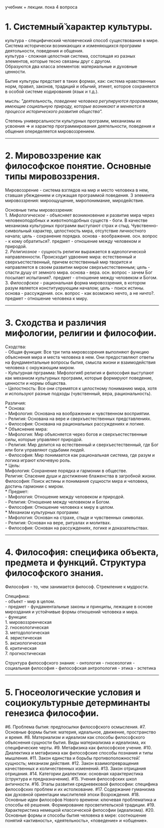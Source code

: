 учебник + лекции. пока 4 вопроса

# **1.	Системный̆ характер культуры.**

культура - специфический человеческий способ существования в мире. Система исторически возникающих и изменяющихся программ деятольности, поведения и общения.  
культура - сложная целостная система, состоящая из разных элементов, которые тесно связаны друг с другом.  
Образуются два класса элементов: материальные и духовные ценности.  

Бытие культуры предстает в таких формах, как: система нравственных норм, правил, законов, традиций и обычий, этикет, которое сохраняется в особой системе кодирования (язык и т.д.).  

мысль: *"деятельность, поведение человека регулируются прораммами, имеющие социальную природу, которые возникают и меняются в процессе исторического развития общества".*  

Степень универсальности культурных программ, механизмы их усвоения => и характер программирования деятельности, поведения и общения опеределяется мировоззрением.  

---
# **2.	Мировоззрение как философское понятие. Основные типы мировоззрения.**

Мировоззрение - система взглядов на мир и место человека в нем, ставшая убеждением и служащая программой поведения. 3 элемента мировоззрения: мироощущение, миропонимание, миродействие.  

Основные типы мировоззрения:  
    1. *Мифологическое* - объясняет возникновение и развитие мира через человекоподобных и животноподобных существ - боги. В качестве механизма культурных программ выступают страх и стыд. Чувственно-символьный характер, целостность мира, отсутствие личностного начала; цель - сохранение порядка. основа - воображение. осн. вопрос - к кому обратиться?. предмет - отношение между человеком и природой.  
    2. *Религиозное* - сущность религии выражается в идеологической направленности. Происходит удвоение мира: естественный и сверхъестественный, причем естественный мир творится и направляется в своем развитии миром сверхъестественным; цель - спасти душу от земного мира. основа - вера. осн. вопрос - зачем Бог посылает испытания?. предмет - отношение между человеком и Богом.  
    3. *Философское* - рациональная форма мировоззрения, в котором разум является конституирующим началом; цель - поиск истины. основа - рассуждения. осн. вопрос - как возможно нечто, а не ничто?. предмет - отношение человека к миру.  

---
# **3.	Сходства и различия мифологии, религии и философии.**

Сходства:  
    - Общая функция: Все три типа мировоззрения выполняют функцию объяснения мира и места человека в нем. Они предоставляют ответы на фундаментальные вопросы бытия, смысла жизни и взаимодействия человека с окружающим миром.  
    - Культурная прграмма: Мифологияб религия и философия выступают как механизм культурных программ, которые формируют поведение, ценности и нормы общества.  
    - Целостность: Все они стремятся к целостному пониманию мира, хотя и используют разные подходы (чувственный, вера, рациональность).  

Различия:  
    * Основа:  
        - Мифология: Основана на воображении и чувственном восприятии.  
        - Религия: Основана на вере и сверхъестественных представлениях.  
        - Философия: Основана на рациональных рассуждениях и логике.  
    * Объяснение мира:  
        - Мифология: Мир объясняется через богов и сверхъестественные силы, которые управляют природой.  
        - Религия: Мир делится на естественный и сверхъестественный, где Бог или боги управляют судьбами людей.  
        - Философия: Мир понимается как рациональная система, где разум и логика играют ключевую роль.  
    * Цель:  
        Мифология: Сохранение порядка и гармонии в обществе.  
        Религия: Спасение души и достижение блаженства в загробной жизни.  
        Философия: Поиск истины и понимания сущности мира и человека, достичь гармонии с миром.  
    * Предмет:  
        - Мифология: Отношение между человеком и природой.  
        - Религия: Отношение между человеком и Богом.  
        - Философия: Отношение человека к миру в целом.  
    * Механизм культурных программ:  
        - Мифология: Основан на страхе, стыде и чувственных символах.  
        - Религия: Основан на вере, ритуалах и молитвах.  
        - Философия: Основан на рассуждениях, логике и доказательствах.  

---
# **4.	Философия: специфика объекта, предмета и функций. Структура философского знания.**

Философия - то, чем занимается философ. Стремление к мудрости.  

Специфика:  
    - объект - мир в целом.  
    - предмет - фундаментальные законы и принципы, лежащие в основе мироздания и устойчивые формы отношений человека и мира.  
    - функции:  
        1. мировоззренческая  
        2. гносеологическая  
        3. методологическая  
        4. эвристическая  
        5. аксиологическая  
        6. критическая  
        7. прогностическая  

Структура философского знания:
    - онтология
    - гносеология
    - социальная философия
    - философская антропология
    - этика
    - эстетика

---
# **5.	Гносеологические условия и социокультурные детерминанты генезиса философии.**



#6.	Проблема бытия: предпосылки философского осмысления.
#7.	Основные формы бытия: материя, идеальное, движение, пространство и время.
#8.	Материализм и идеализм как способы философского объяснения сущности бытия. Виды материализма и идеализма, их специфические черты.
#9.	Метафизика как философское учение. 
#10.	Диалектика и метафизика как философские способы познания и типы мышления.
#11.	Закон единства и борьбы противоположностей̆: сущность; механизм действия.
#12.	Закон взаимопревращения качественных и количественных изменений.
#13.	Закон отрицания отрицания.
#14.	Категории диалектики: основная характеристика (структура и предназначение).
#15.	Учения философских школ античности. 
#16.	Этапы развития средневековой философии: специфика философских проблем и их истолкование. 
#17.	Содержание гуманизма как духовной ориентации мыслителей эпохи Возрождения.
#18.	Основные идеи философов Нового времени: ключевая проблематика и способы её решения. Формирование просветительской традиции.
#19.	Характеристика немецкой классической философии (идеализма).
#20.	Основные формы и способы бытия человека в мире: соотношение понятий «активность», «деятельность», «поведение» и «общение».
